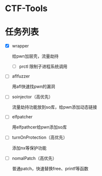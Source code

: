 # CTF-Tools
# 任务列表
+ [X] wrapper

  给pwn加层壳，流量劫持
  + [ ] prctl 限制子进程系统调用
  
+ [ ] aflfuzzer

  用afl快速找pwn的漏洞
  
+ [ ] soinjector（高优先）

  流量劫持功能放到so库，给pwn添加动态链接
  

  
+ [ ] elfpatcher

  用elfpathcer给pwn添加so库
  
+ [ ] turnOnProtection（高优先）

  添加nx等保护功能
  
+ [ ] nomalPatch（高优先）

  普通patch，快速替换free、printf等函数
